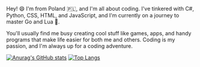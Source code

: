 Hey! 😄 I'm from Poland 🇵🇱, and I'm all about coding. I've tinkered with C#, Python, CSS, HTML, and JavaScript, and I'm currently on a journey to master Go and Lua 🚀.

You'll usually find me busy creating cool stuff like games, apps, and handy programs that make life easier for both me and others.  Coding is my passion, and I'm always up for a coding adventure.



[![Anurag's GitHub stats](https://github-readme-stats.vercel.app/api?username=papaj2139)](https://github.com/papaj2139/github-readme-stats)
[![Top Langs](https://github-readme-stats.vercel.app/api/top-langs/?username=papaj2139)](https://github.com/papaj2139/github-readme-stats)
